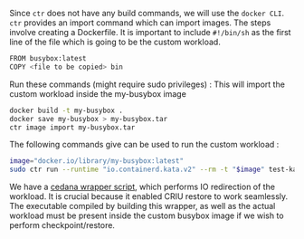 Since `ctr` does not have any build commands, we will use the `docker CLI`. `ctr` provides an import command which can import images. The steps involve creating a Dockerfile. It is important to include `#!/bin/sh` as the first line of the file which is going to be the custom workload. 

```bash
FROM busybox:latest
COPY <file to be copied> bin
```

Run these commands (might require sudo privileges) : This will import the custom workload inside the my-busybox image

```bash
docker build -t my-busybox .
docker save my-busybox > my-busybox.tar
ctr image import my-busybox.tar
```

The following commands give can be used to run the custom workload : 

```bash
image="docker.io/library/my-busybox:latest"
sudo ctr run --runtime "io.containerd.kata.v2" --rm -t "$image" test-kata test.sh
```

We have a [cedana wrapper script](../../scripts/kata-utils/cedana_kata_wrapper.c), which performs IO redirection of the workload. It is crucial because it enabled CRIU restore to work seamlessly. The executable compiled by building this wrapper, as well as the actual workload must be present inside the custom busybox image if we wish to perform checkpoint/restore. 